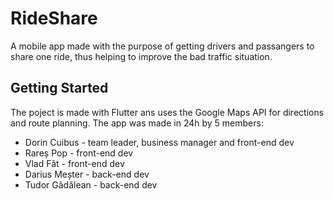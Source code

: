 # RideShare

A mobile app made with the purpose of getting drivers and passangers to share one ride, thus helping to improve the bad traffic situation.

## Getting Started

The poject is made with Flutter ans uses the Google Maps API for directions and route planning. The app was made in 24h by 5 members:
  - Dorin Cuibus - team leader, business manager and front-end dev
  - Rareș Pop - front-end dev
  - Vlad Făt - front-end dev
  - Darius Meșter - back-end dev
  - Tudor Gădălean - back-end dev
